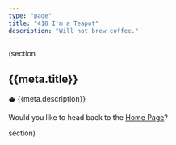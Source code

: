 ```yaml
---
type: "page"
title: "418 I'm a Teapot"
description: "Will not brew coffee."
---
```


(section

## {{meta.title}}

:teapot: {{meta.description}}

Would you like to head back to the [Home Page](/)?

section)